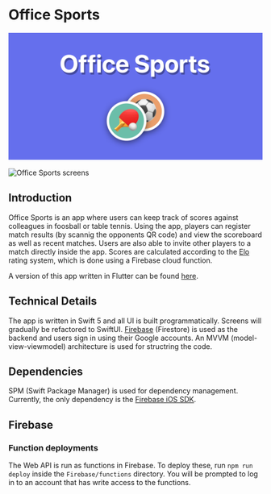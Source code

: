 # Office Sports

![Office Sports banner](https://github.com/oyvinddd/officesports/blob/main/Images/office-sports-banner.png 'Office Sports banner')

![Office Sports screens](https://github.com/oyvinddd/officesports/blob/main/Images/office-sports-screens.png 'Office Sports screens')

## Introduction

Office Sports is an app where users can keep track of scores against colleagues in foosball or table tennis. Using the app, players can register match results (by scannig the opponents QR code) and view the scoreboard as well as recent matches. Users are also able to invite other players to a match directly inside the app. Scores are calculated according to the [Elo](https://en.wikipedia.org/wiki/Elo_rating_system) rating system, which is done using a Firebase cloud function.

A version of this app written in Flutter can be found [here](https://github.com/konstantpapp/office_sports_android).

## Technical Details

The app is written in Swift 5 and all UI is built programmatically. Screens will gradually be refactored to SwiftUI. [Firebase](https://firebase.google.com) (Firestore) is used as the backend and users sign in using their Google accounts. An MVVM (model-view-viewmodel) architecture is used for structring the code.

## Dependencies

SPM (Swift Package Manager) is used for dependency management. Currently, the only dependency is the [Firebase iOS SDK](https://github.com/firebase/firebase-ios-sdk).

## Firebase

### Function deployments

The Web API is run as functions in Firebase. To deploy these, run `npm run deploy` inside the `Firebase/functions` directory. You will be prompted to log in to an account that has write access to the functions.
